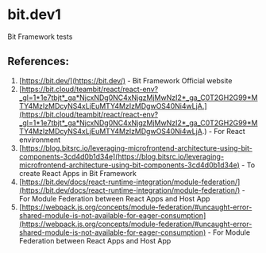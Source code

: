 # **bit.dev1**
Bit Framework tests


## **References:**
1. [https://bit.dev/](https://bit.dev/) - Bit Framework Official website
2. [https://bit.cloud/teambit/react/react-env?_gl=1*1e7tbjt*_ga*NjcxNDg0NC4xNjgzMjMwNzI2*_ga_C0T2GH2G99*MTY4MzIzMDcyNS4xLjEuMTY4MzIzMDgwOS40Ni4wLjA.](https://bit.cloud/teambit/react/react-env?_gl=1*1e7tbjt*_ga*NjcxNDg0NC4xNjgzMjMwNzI2*_ga_C0T2GH2G99*MTY4MzIzMDcyNS4xLjEuMTY4MzIzMDgwOS40Ni4wLjA.) - For React environment
3. [https://blog.bitsrc.io/leveraging-microfrontend-architecture-using-bit-components-3cd4d0b1d34e](https://blog.bitsrc.io/leveraging-microfrontend-architecture-using-bit-components-3cd4d0b1d34e) - To create React Apps in Bit Framework
4. [https://bit.dev/docs/react-runtime-integration/module-federation/](https://bit.dev/docs/react-runtime-integration/module-federation/) - For Module Federation between React Apps and Host App
5. [https://webpack.js.org/concepts/module-federation/#uncaught-error-shared-module-is-not-available-for-eager-consumption](https://webpack.js.org/concepts/module-federation/#uncaught-error-shared-module-is-not-available-for-eager-consumption) - For Module Federation between React Apps and Host App